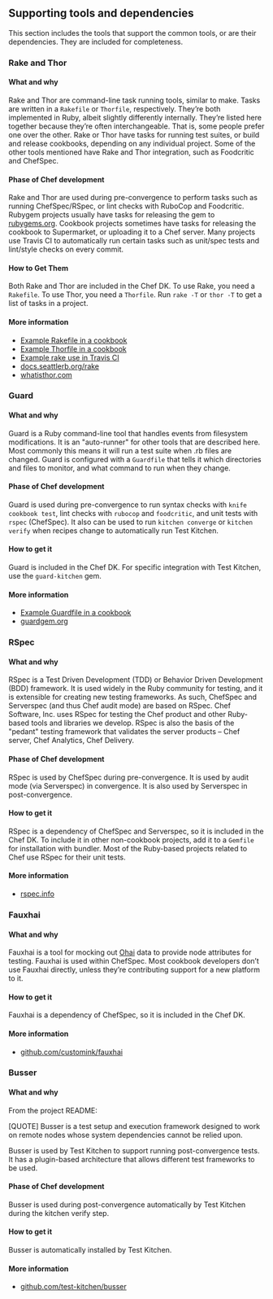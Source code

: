 ## Supporting tools and dependencies

This section includes the tools that support the common tools, or are their dependencies. They are included for completeness.

### Rake and Thor

#### What and why

Rake and Thor are command-line task running tools, similar to make. Tasks are written in a <code class="file-path">Rakefile</code> or <code class="file-path">Thorfile</code>, respectively. They’re both implemented in Ruby, albeit slightly differently internally. They’re listed here together because they’re often interchangeable. That is, some people prefer one over the other. Rake or Thor have tasks for running test suites, or build and release cookbooks, depending on any individual project. Some of the other tools mentioned have Rake and Thor integration, such as Foodcritic and ChefSpec.

#### Phase of Chef development

Rake and Thor are used during pre-convergence to perform tasks such as running ChefSpec/RSpec, or lint checks with RuboCop and Foodcritic. Rubygem projects usually have tasks for releasing the gem to [rubygems.org](https://rubygems.org). Cookbook projects sometimes have tasks for releasing the cookbook to Supermarket, or uploading it to a Chef server. Many projects use Travis CI to automatically run certain tasks such as unit/spec tests and lint/style checks on every commit.

#### How to Get Them

Both Rake and Thor are included in the Chef DK. To use Rake, you need a <code class="file-path">Rakefile</code>. To use Thor, you need a <code class="file-path">Thorfile</code>. Run `rake -T` or `thor -T` to get a list of tasks in a project.

#### More information

* [Example Rakefile in a cookbook](https://github.com/chef-cookbooks/chef-server/blob/master/Rakefile)
* [Example Thorfile in a cookbook](https://github.com/chef-cookbooks/chef-server/blob/master/Thorfile)
* [Example rake use in Travis CI](https://github.com/chef-cookbooks/chef-server/blob/master/.travis.yml#L11-L12)
* [docs.seattlerb.org/rake](http://docs.seattlerb.org/rake/)
* [whatisthor.com](http://whatisthor.com/)

### Guard

#### What and why

Guard is a Ruby command-line tool that handles events from filesystem modifications. It is an "auto-runner" for other tools that are described here. Most commonly this means it will run a test suite when .rb files are changed. Guard is configured with a <code class="file-path">Guardfile</code> that tells it which directories and files to monitor, and what command to run when they change.

#### Phase of Chef development

Guard is used during pre-convergence to run syntax checks with `knife cookbook test`, lint checks with `rubocop` and `foodcritic`, and unit tests with `rspec` (ChefSpec). It also can be used to run `kitchen converge` or `kitchen verify` when recipes change to automatically run Test Kitchen.

#### How to get it

Guard is included in the Chef DK. For specific integration with Test Kitchen, use the `guard-kitchen` gem.

#### More information

* [Example Guardfile in a cookbook](https://github.com/chef-cookbooks/chef-server/blob/master/Guardfile)
* [guardgem.org](http://guardgem.org/)

### RSpec

#### What and why

RSpec is a Test Driven Development (TDD) or Behavior Driven Development (BDD) framework. It is used widely in the Ruby community for testing, and it is extensible for creating new testing frameworks. As such, ChefSpec and Serverspec (and thus Chef audit mode) are based on RSpec. Chef Software, Inc. uses RSpec for testing the Chef product and other Ruby-based tools and libraries we develop. RSpec is also the basis of the "pedant" testing framework that validates the server products &ndash; Chef server, Chef Analytics, Chef Delivery.

#### Phase of Chef development

RSpec is used by ChefSpec during pre-convergence. It is used by audit mode (via Serverspec) in convergence. It is also used by Serverspec in post-convergence.

#### How to get it

RSpec is a dependency of ChefSpec and Serverspec, so it is included in the Chef DK. To include it in other non-cookbook projects, add it to a <code class="file-path">Gemfile</code> for installation with bundler. Most of the Ruby-based projects related to Chef use RSpec for their unit tests.

#### More information

* [rspec.info](http://rspec.info)

### Fauxhai

#### What and why

Fauxhai is a tool for mocking out [Ohai](https://docs.chef.io/ohai.html) data to provide node attributes for testing. Fauxhai is used within ChefSpec. Most cookbook developers don’t use Fauxhai directly, unless they’re contributing support for a new platform to it.

#### How to get it

Fauxhai is a dependency of ChefSpec, so it is included in the Chef DK.

#### More information

* [github.com/customink/fauxhai](https://github.com/customink/fauxhai)

### Busser

#### What and why

From the project README:

[QUOTE] Busser is a test setup and execution framework designed to work on remote nodes whose system dependencies cannot be relied upon.

Busser is used by Test Kitchen to support running post-convergence tests. It has a plugin-based architecture that allows different test frameworks to be used.

#### Phase of Chef development

Busser is used during post-convergence automatically by Test Kitchen during the kitchen verify step.

#### How to get it

Busser is automatically installed by Test Kitchen.

#### More information

* [github.com/test-kitchen/busser](https://github.com/test-kitchen/busser)
